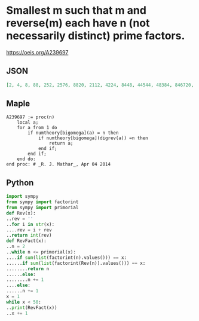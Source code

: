 # Smallest m such that m and reverse\(m\) each have n \(not necessarily distinct\) prime factors\.
https://oeis.org/A239697
## JSON
```JSON
[2, 4, 8, 88, 252, 2576, 8820, 2112, 4224, 8448, 44544, 48384, 846720, 4078080, 405504, 4091904, 441606144, 405909504, 886898688, 677707776, 4285005824, 63769149440, 21128282112, 633498894336, 2701312131072, 6739855589376, 29142024192, 65892155129856, 4815463645184, 445488555884544, 23088546155855872]
```
## Maple
```Maple
A239697 := proc(n)
    local a;
    for a from 1 do
        if numtheory[bigomega](a) = n then
            if numtheory[bigomega](digrev(a)) =n then
                return a;
            end if;
        end if;
    end do:
end proc: # _R. J. Mathar_, Apr 04 2014
```
## Python
```Python
import sympy
from sympy import factorint
from sympy import primorial
def Rev(x):
..rev = ''
..for i in str(x):
....rev = i + rev
..return int(rev)
def RevFact(x):
..n = 2
..while n <= primorial(x):
....if sum(list(factorint(n).values())) == x:
......if sum(list(factorint(Rev(n)).values())) == x:
........return n
......else:
........n += 1
....else:
......n += 1
x = 1
while x < 50:
..print(RevFact(x))
..x += 1
```
